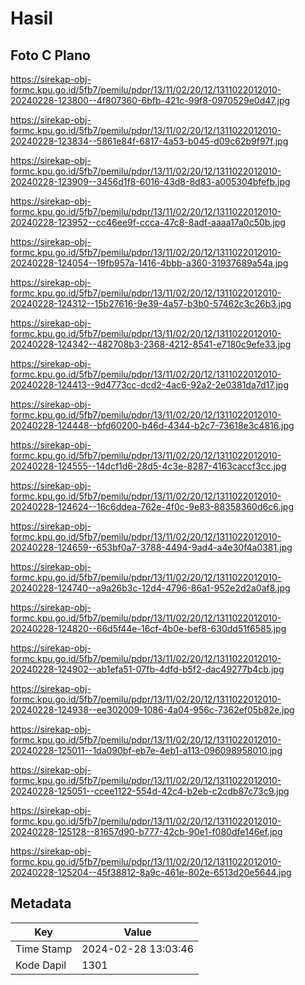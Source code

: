 # Hasil

## Foto C Plano

https://sirekap-obj-formc.kpu.go.id/5fb7/pemilu/pdpr/13/11/02/20/12/1311022012010-20240228-123800--4f807360-6bfb-421c-99f8-0970529e0d47.jpg

https://sirekap-obj-formc.kpu.go.id/5fb7/pemilu/pdpr/13/11/02/20/12/1311022012010-20240228-123834--5861e84f-6817-4a53-b045-d09c62b9f97f.jpg

https://sirekap-obj-formc.kpu.go.id/5fb7/pemilu/pdpr/13/11/02/20/12/1311022012010-20240228-123909--3456d1f8-6016-43d8-8d83-a005304bfefb.jpg

https://sirekap-obj-formc.kpu.go.id/5fb7/pemilu/pdpr/13/11/02/20/12/1311022012010-20240228-123952--cc46ee9f-ccca-47c8-8adf-aaaa17a0c50b.jpg

https://sirekap-obj-formc.kpu.go.id/5fb7/pemilu/pdpr/13/11/02/20/12/1311022012010-20240228-124054--19fb957a-1416-4bbb-a360-31937689a54a.jpg

https://sirekap-obj-formc.kpu.go.id/5fb7/pemilu/pdpr/13/11/02/20/12/1311022012010-20240228-124312--15b27616-9e39-4a57-b3b0-57462c3c26b3.jpg

https://sirekap-obj-formc.kpu.go.id/5fb7/pemilu/pdpr/13/11/02/20/12/1311022012010-20240228-124342--482708b3-2368-4212-8541-e7180c9efe33.jpg

https://sirekap-obj-formc.kpu.go.id/5fb7/pemilu/pdpr/13/11/02/20/12/1311022012010-20240228-124413--9d4773cc-dcd2-4ac6-92a2-2e0381da7d17.jpg

https://sirekap-obj-formc.kpu.go.id/5fb7/pemilu/pdpr/13/11/02/20/12/1311022012010-20240228-124448--bfd60200-b46d-4344-b2c7-73618e3c4816.jpg

https://sirekap-obj-formc.kpu.go.id/5fb7/pemilu/pdpr/13/11/02/20/12/1311022012010-20240228-124555--14dcf1d6-28d5-4c3e-8287-4163caccf3cc.jpg

https://sirekap-obj-formc.kpu.go.id/5fb7/pemilu/pdpr/13/11/02/20/12/1311022012010-20240228-124624--16c6ddea-762e-4f0c-9e83-88358360d6c6.jpg

https://sirekap-obj-formc.kpu.go.id/5fb7/pemilu/pdpr/13/11/02/20/12/1311022012010-20240228-124659--653bf0a7-3788-4494-9ad4-a4e30f4a0381.jpg

https://sirekap-obj-formc.kpu.go.id/5fb7/pemilu/pdpr/13/11/02/20/12/1311022012010-20240228-124740--a9a26b3c-12d4-4796-86a1-952e2d2a0af8.jpg

https://sirekap-obj-formc.kpu.go.id/5fb7/pemilu/pdpr/13/11/02/20/12/1311022012010-20240228-124820--66d5f44e-16cf-4b0e-bef8-630dd51f6585.jpg

https://sirekap-obj-formc.kpu.go.id/5fb7/pemilu/pdpr/13/11/02/20/12/1311022012010-20240228-124902--ab1efa51-07fb-4dfd-b5f2-dac49277b4cb.jpg

https://sirekap-obj-formc.kpu.go.id/5fb7/pemilu/pdpr/13/11/02/20/12/1311022012010-20240228-124938--ee302009-1086-4a04-956c-7362ef05b82e.jpg

https://sirekap-obj-formc.kpu.go.id/5fb7/pemilu/pdpr/13/11/02/20/12/1311022012010-20240228-125011--1da090bf-eb7e-4eb1-a113-096098958010.jpg

https://sirekap-obj-formc.kpu.go.id/5fb7/pemilu/pdpr/13/11/02/20/12/1311022012010-20240228-125051--ccee1122-554d-42c4-b2eb-c2cdb87c73c9.jpg

https://sirekap-obj-formc.kpu.go.id/5fb7/pemilu/pdpr/13/11/02/20/12/1311022012010-20240228-125128--81657d90-b777-42cb-90e1-f080dfe146ef.jpg

https://sirekap-obj-formc.kpu.go.id/5fb7/pemilu/pdpr/13/11/02/20/12/1311022012010-20240228-125204--45f38812-8a9c-461e-802e-6513d20e5644.jpg


## Metadata

| Key        | Value               |
| ---------- | ------------------- |
| Time Stamp | 2024-02-28 13:03:46 |
| Kode Dapil | 1301                |



